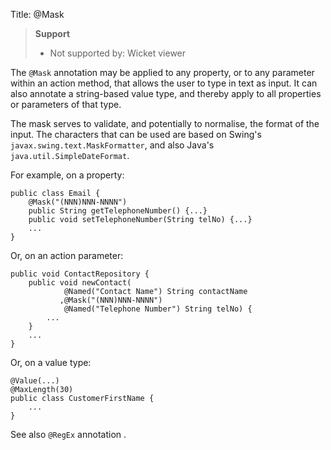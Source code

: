 Title: @Mask

> **Support**
> 
> * Not supported by: Wicket viewer

The `@Mask` annotation may be applied to any property, or to any
parameter within an action method, that allows the user to type in text
as input. It can also annotate a string-based value type, and thereby
apply to all properties or parameters of that type.

The mask serves to validate, and potentially to normalise, the format of
the input. The characters that can be used are based on Swing's
`javax.swing.text.MaskFormatter`, and also Java's
`java.util.SimpleDateFormat`.

For example, on a property:

    public class Email {
        @Mask("(NNN)NNN-NNNN")
        public String getTelephoneNumber() {...}
        public void setTelephoneNumber(String telNo) {...}
        ...
    }

Or, on an action parameter:

    public void ContactRepository {
        public void newContact(
                @Named("Contact Name") String contactName
               ,@Mask("(NNN)NNN-NNNN") 
                @Named("Telephone Number") String telNo) { 
            ...
        }
        ... 
    }

Or, on a value type:

    @Value(...)
    @MaxLength(30)
    public class CustomerFirstName {
        ...
    }

See also `@RegEx` annotation <!--, ?-->.

